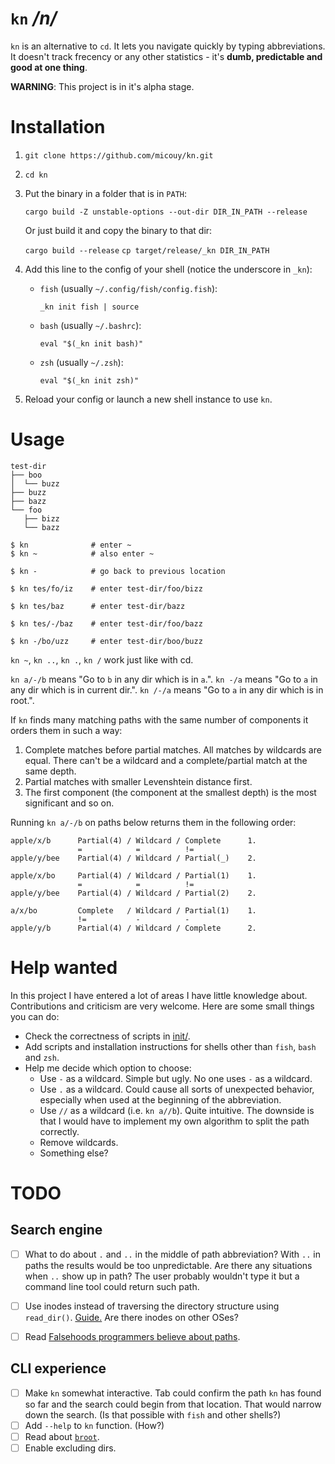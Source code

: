 # `kn` */n/*

`kn` is an alternative to `cd`. It lets you navigate quickly by typing abbreviations. It doesn't track frecency or any other statistics - it's **dumb, predictable and good at one thing**.

**WARNING**: This project is in it's alpha stage.


# Installation

1. `git clone https://github.com/micouy/kn.git`
2. `cd kn`
3. Put the binary in a folder that is in `PATH`:

   `cargo build -Z unstable-options --out-dir DIR_IN_PATH --release`

   Or just build it and copy the binary to that dir:

   `cargo build --release`
   `cp target/release/_kn DIR_IN_PATH`
4. Add this line to the config of your shell (notice the underscore in `_kn`):

   * `fish` (usually `~/.config/fish/config.fish`):

     `_kn init fish | source`
   * `bash` (usually `~/.bashrc`):

     `eval "$(_kn init bash)"`

   * `zsh` (usually `~/.zsh`):

     `eval "$(_kn init zsh)"`
5. Reload your config or launch a new shell instance to use `kn`.


# Usage

```
test-dir
├── boo
│  └── buzz
├── buzz
├── bazz
└── foo
   ├── bizz
   └── bazz
```

```
$ kn              # enter ~
$ kn ~            # also enter ~

$ kn -            # go back to previous location

$ kn tes/fo/iz    # enter test-dir/foo/bizz

$ kn tes/baz      # enter test-dir/bazz

$ kn tes/-/baz    # enter test-dir/foo/bazz

$ kn -/bo/uzz     # enter test-dir/boo/buzz

```

`kn ~`, `kn ..`, `kn .`, `kn /` work just like with cd.

`kn a/-/b` means "Go to `b` in any dir which is in `a`.".
`kn -/a` means "Go to `a` in any dir which is in current dir.".
`kn /-/a` means "Go to `a` in any dir which is in root.".

If `kn` finds many matching paths with the same number of components it orders them in such a way:

1. Complete matches before partial matches. All matches by wildcards are equal. There can't be a wildcard and a complete/partial match at the same depth.
2. Partial matches with smaller Levenshtein distance first.
3. The first component (the component at the smallest depth) is the most significant and so on.

Running `kn a/-/b` on paths below returns them in the following order:

```
apple/x/b      Partial(4) / Wildcard / Complete      1.
               =            =          !=
apple/y/bee    Partial(4) / Wildcard / Partial(_)    2.
```

```
apple/x/bo     Partial(4) / Wildcard / Partial(1)    1.
               =            =          !=
apple/y/bee    Partial(4) / Wildcard / Partial(2)    2.
```

```
a/x/bo         Complete   / Wildcard / Partial(1)    1.
               !=           -          -
apple/y/b      Partial(4) / Wildcard / Complete      2.
```


# Help wanted

In this project I have entered a lot of areas I have little knowledge about. Contributions and criticism are very welcome. Here are some small things you can do:

- Check the correctness of scripts in [init/](init/).
- Add scripts and installation instructions for shells other than `fish`, `bash` and `zsh`.
- Help me decide which option to choose:
  - Use `-` as a wildcard. Simple but ugly. No one uses `-` as a wildcard.
  - Use `.` as a wildcard. Could cause all sorts of unexpected behavior, especially when used at the beginning of the abbreviation.
  - Use `//` as a wildcard (i.e. `kn a//b`). Quite intuitive. The downside is that I would have to implement my own algorithm to split the path correctly.
  - Remove wildcards.
  - Something else?


# TODO

## Search engine

- [ ] What to do about `.` and `..` in the middle of path abbreviation? With `..` in paths the results would be too unpredictable. Are there any situations when `..` show up in path? The user probably wouldn't type it but a command line tool could return such path.
- [ ] Use inodes instead of traversing the directory structure using `read_dir()`. [Guide.](https://fasterthanli.me/series/reading-files-the-hard-way) Are there inodes on other OSes?
- [ ] Read [Falsehoods programmers believe about paths](https://yakking.branchable.com/posts/falsehoods-programmers-believe-about-file-paths/).


## CLI experience

- [ ] Make `kn` somewhat interactive. Tab could confirm the path `kn` has found so far and the search could begin from that location. That would narrow down the search. (Is that possible with `fish` and other shells?)
- [ ] Add `--help` to `kn` function. (How?)
- [ ] Read about [`broot`](https://github.com/Canop/broot).
- [ ] Enable excluding dirs.
